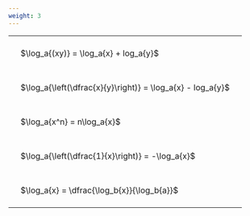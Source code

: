 ```yaml
---
weight: 3
---
```


<style type="text/css">
#T_64d85 th.col_heading {
  text-align: left;
  font-size: 1em;
}
#T_64d85 td {
  text-align: left;
  font-size: 1em;
  padding: 1.5em;
}
</style>
<table id="T_64d85">
  <thead>
  </thead>
  <tbody>
    <tr>
      <td id="T_64d85_row0_col0" class="data row0 col0" >$\log_a{(xy)} = \log_a{x} + log_a{y}$</td>
    </tr>
    <tr>
      <td id="T_64d85_row1_col0" class="data row1 col0" >$\log_a{\left(\dfrac{x}{y}\right)} = \log_a{x} - log_a{y}$</td>
    </tr>
    <tr>
      <td id="T_64d85_row2_col0" class="data row2 col0" >$\log_a{x^n} = n\log_a{x}$</td>
    </tr>
    <tr>
      <td id="T_64d85_row3_col0" class="data row3 col0" >$\log_a{\left(\dfrac{1}{x}\right)} = -\log_a{x}$</td>
    </tr>
    <tr>
      <td id="T_64d85_row4_col0" class="data row4 col0" >$\log_a{x} = \dfrac{\log_b{x}}{\log_b{a}}$</td>
    </tr>
  </tbody>
</table>
